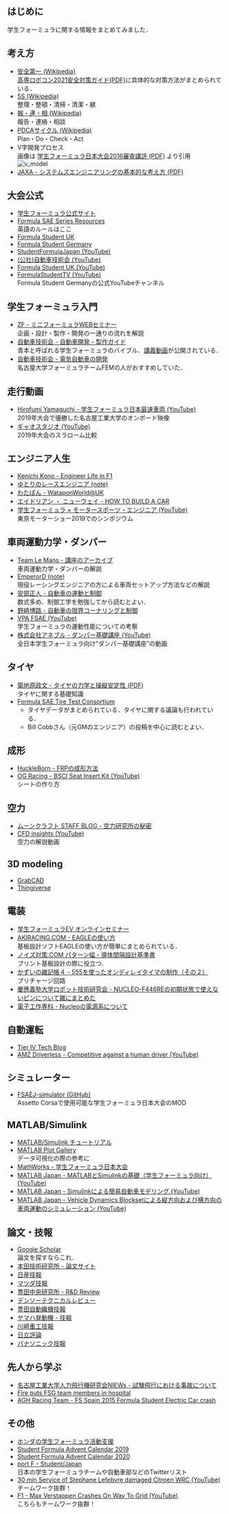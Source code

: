 ## はじめに
学生フォーミュラに関する情報をまとめてみました． 

## 考え方
- [安全第一 (Wikipedia)](https://ja.wikipedia.org/wiki/%E5%AE%89%E5%85%A8%E7%AC%AC%E4%B8%80)  
    [高専ロボコン2021安全対策ガイド(PDF)](https://official-robocon.com/robocon_wp/wordpress/wp-content/uploads/2021/04/%E3%80%90%E9%AB%98%E5%B0%82%E3%83%AD%E3%83%9B%E3%82%99%E3%82%B3%E3%83%B32021%E5%AE%89%E5%85%A8%E5%AF%BE%E7%AD%96%E3%82%AB%E3%82%99%E3%82%A4%E3%83%88%E3%82%99%E3%80%91%E7%99%BA%E8%A1%A8%E7%94%A8.pdf)に具体的な対策方法がまとめられている．
- [5S (Wikipedia)](https://ja.wikipedia.org/wiki/5S)  
    整理・整頓・清掃・清潔・躾
- [報・連・相 (Wikipedia)](https://ja.wikipedia.org/wiki/%E5%A0%B1%E3%83%BB%E9%80%A3%E3%83%BB%E7%9B%B8)  
    報告・連絡・相談
- [PDCAサイクル (Wikipedia)](https://ja.wikipedia.org/wiki/PDCA%E3%82%B5%E3%82%A4%E3%82%AF%E3%83%AB)  
    Plan・Do・Check・Act
- V字開発プロセス  
    画像は [学生フォーミュラ日本大会2016審査講評 (PDF)](https://www.jsae.or.jp/formula/jp/student_formula/14th_result/docu/SAE_2016_03.pdf) より引用  
    ![v_model](/img/v_model.PNG)
- [JAXA - システムズエンジニアリングの基本的な考え方 (PDF)](https://ssl.tksc.jaxa.jp/isasse01/kanren/BDB/BDB06007BSEkihon.pdf)

## 大会公式
- [学生フォーミュラ公式サイト](https://www.jsae.or.jp/formula/jp/)
- [Formula SAE Series Resources](https://www.fsaeonline.com/cdsweb/gen/DocumentResources.aspx)  
    英語のルールはここ
- [Formula Student UK](https://www.imeche.org/events/formula-student)  
- [Formula Student Germany](https://www.formulastudent.de/fsg/)  
- [StudentFormulaJapan (YouTube)](https://www.youtube.com/user/StudentFormulaJapan)  
- [(公社)自動車技術会 (YouTube)](https://www.youtube.com/c/%E5%85%AC%E7%A4%BE%E8%87%AA%E5%8B%95%E8%BB%8A%E6%8A%80%E8%A1%93%E4%BC%9A)  
- [Formula Student UK (YouTube)](https://www.youtube.com/user/fsimeche/featured)  
- [FormulaStudentTV (YouTube)](https://www.youtube.com/c/FormulaStudentTV/featured)  
    Formula Student Germanyの公式YouTubeチャンネル

## 学生フォーミュラ入門
- [ZF - ミニフォーミュラWEBセミナー](https://www.zf.com/japan/ja/motorsport_japan/mini_forumula_web_seminar/mini_formula_web_seminar.html)  
    企画・設計・製作・開発の一通りの流れを解説
- [自動車技術会 - 自動車開発・製作ガイド](https://tech.jsae.or.jp/hanbai/html/detail/j2008-31.html)  
    青本と呼ばれる学生フォーミュラのバイブル．[講義動画](https://www.jsae.or.jp/formula/jp/SFJ/digital.php)が公開されている．
- [自動車技術会 - 電気自動車の開発](https://tech.jsae.or.jp/hanbai/html/detail/j2015-32.html)  
    名古屋大学フォーミュラチームFEMの人がおすすめしていた．

## 走行動画
- [Hirofumi Yamaguchi - 学生フォーミュラ日本最速車両 (YouTube)](https://youtu.be/rmwHKfSambo)  
    2019年大会で優勝した名古屋工業大学のオンボード映像
- [ギャオスタジオ (YouTube)](https://www.youtube.com/channel/UCDhB4SqV0MZmGggtIpAgFSQ)  
    2019年大会のスラローム比較

## エンジニア人生
- [Kenichi Kono - Engineer Life in F1](https://www.f1engineer-jp.com/)
- [ゆとりのレースエンジニア (note)](https://note.com/h_theta)
- [わたぽん - WataponWorld@UK](http://watapon-f1.com/)  
- [エイドリアン ・ ニューウェイ - HOW TO BUILD A CAR](https://www.amazon.co.jp/dp/4779641608/ref=cm_sw_r_tw_dp_x_eveiFb4BNW2TQ)  
- [学生フォーミュラ × モータースポーツ・エンジニア (YouTube)](https://youtu.be/qIcz84KsosU)  
    東京モーターショー2019でのシンポジウム

## 車両運動力学・ダンパー
- [Team Le Mans - 講座のアーカイブ](http://a011w.broada.jp/cantalwaysget/)  
    車両運動力学・ダンパーの解説
- [EmperorD (note)](https://note.com/emperor_d)  
    現役レーシングエンジニアの方による車両セットアップ方法などの解説
- [安部正人 - 自動車の運動と制御](https://www.amazon.co.jp/dp/4501419202/ref=cm_sw_r_tw_dp_U_x_199REbJBJN2ZZ)  
    数式多め．制御工学を勉強してから読むとよい．
- [野崎博路 - 自動車の限界コーナリングと制御](https://www.amazon.co.jp/dp/4501419709/ref=cm_sw_r_tw_dp_U_x_q-9REbAHCP9ZQ)
- [VPA FSAE (YouTube)](https://www.youtube.com/channel/UCzL47WHtVIreRdS_dWyDMGw)  
    学生フォーミュラの運動性能についての考察
- [株式会社アネブル - ダンパー基礎講座 (YouTube)](https://youtu.be/_SQ6Xx3rTSE)  
    全日本学生フォーミュラ向け”ダンパー基礎講座”の動画

## タイヤ
- [築地原政文 - タイヤの力学と操縦安定性 (PDF)](https://www.jsae.or.jp/~dat1/mr/motor15/mr200238.pdf)  
    タイヤに関する基礎知識
- [Formula SAE Tire Test Consortium](http://www.fsaettc.org/)
    - タイヤデータがまとめられている．タイヤに関する議論も行われている．
    - Bill Cobbさん（元GMのエンジニア）の投稿を中心に読むとよい．

## 成形
- [HuckleBorn - FRPの成形方法](http://www.huckleborn.ne.jp/products/frp/howtofrp01.htm)
- [OG Racing - BSCI Seat Insert Kit (YouTube)](https://youtu.be/eRk9d9uiX14)  
    シートの作り方

## 空力
- [ムーンクラフト STAFF BLOG - 空力研究所の秘密](https://www.mooncraft.jp/blogstaff/aerodynamic/)
- [CFD insights (YouTube)](https://www.youtube.com/channel/UC7HbiTAeLdWyJ_6FYOwmTww)  
    空力の解説動画

## 3D modeling
- [GrabCAD](https://grabcad.com/library)
- [Thingiverse](https://www.thingiverse.com/)    

## 電装
- [学生フォーミュラEV オンラインセミナー](https://www.jsae.or.jp/form/?id=27)  
- [AKIRACING.COM - EAGLEの使い方](http://akiracing.com/2017/05/27/eagle_tutorial/)  
    基板設計ソフトEAGLEの使い方が簡単にまとめられている．
- [ノイズ対策.COM パターン幅・導体間隔設計基準書](https://www.noise-counterplan.com/article/14951064.html)  
    プリント基板設計の際に役立つ．
- [かずいの雑記帳４ - 555を使ったオンディレイタイマの制作（その２）](http://kazuikazui.dreamlog.jp/archives/52463320.html)  
    プリチャージ回路
- [慶應義塾大学ロボット技術研究会 - NUCLEO-F446REの初期状態で使えないピンについて雑にまとめた](https://keiorogiken.wordpress.com/2018/12/08/nucleo-f446re/)
- [電子工作専科 - Nucleoの電源系について](https://denshikousakusenka.jimdofree.com/%E9%96%8B%E7%99%BA%E7%92%B0%E5%A2%83%E6%A7%8B%E7%AF%89/stm32/nucleo%E3%81%AE%E9%9B%BB%E6%BA%90%E7%B3%BB/)

## 自動運転
- [Tier IV Tech Blog](https://tieriv.medium.com/)  
- [AMZ Driverless - Competitive against a human driver (YouTube)](https://youtu.be/aUQE5-6k6is)

## シミュレーター
- [FSAEJ-simulator (GitHub)](https://github.com/JSAE-ARCHIVES/FSAEJ-simulator)  
    Assetto Corsaで使用可能な学生フォーミュラ日本大会のMOD

## MATLAB/Simulink
- [MATLAB/Simulink チュートリアル](https://jp.mathworks.com/support/learn-with-matlab-tutorials.html)
- [MATLAB Plot Gallery](https://jp.mathworks.com/products/matlab/plot-gallery.html)  
    データ可視化の際の参考に
- [MathWorks - 学生フォーミュラ日本大会](https://jp.mathworks.com/academia/student-competitions/formula-sae.html)  
- [MATLAB Japan - MATLABとSimulinkの基礎（学生フォーミュラ向け）(YouTube)](https://youtu.be/XrMpZWW2gic)  
- [MATLAB Japan - Simulinkによる簡易自動車モデリング (YouTube)](https://youtu.be/kCpgea63xpY)
- [MATLAB Japan - Vehicle Dynamics Blocksetによる縦方向および横方向の車両運動のシミュレーション (YouTube)](https://youtu.be/iYpgjJR1C9w) 

## 論文・技報
- [Google Scholar](https://scholar.google.co.jp/)  
    論文を探すならこれ．
- [本田技術研究所 - 論文サイト](https://www.hondarandd.jp/?lang=jp)
- [日産技報](https://www.nissan-global.com/JP/TECHNICALREVIEW/)
- [マツダ技報](https://www.mazda.com/ja/innovation/technology/gihou/)
- [豊田中央研究所 - R&D Review](https://www.tytlabs.com/review/)
- [デンソーテクニカルレビュー](https://www.denso.com/jp/ja/business/innovation/review/)
- [豊田自動織機技報](https://www.toyota-shokki.co.jp/about_us/technical/library/)
- [ヤマハ発動機 - 技報](https://global.yamaha-motor.com/jp/design_technology/technical/)
- [川崎重工技報](https://www.khi.co.jp/rd/magazine/)
- [日立評論](https://www.hitachihyoron.com/jp/issue/index.html)
- [パナソニック技報](https://www.panasonic.com/jp/corporate/technology-design/ptj/new.html)

## 先人から学ぶ
- [名古屋工業大学人力飛行機研究会NIEWs - 試験飛行における事故について](http://blog.livedoor.jp/niews_nitech/archives/57302762.html)  
- [Fire puts FSG team members in hospital](https://www.racetechmag.com/2016/08/fire-fsg-team-members-hospital/)  
- [AGH Racing Team - FS Spain 2015 Formula Student Electric Car crash](https://youtu.be/cj85PD5A-hU)  

## その他
- [ホンダの学生フォーミュラ活動支援](https://www.honda.co.jp/philanthropy/support/f-sae.html)
- [Student Formula Advent Calendar 2019](https://adventar.org/calendars/4588)  
- [Student Formula Advent Calendar 2020](https://adventar.org/calendars/5465)  
- [port F - Student/Japan](https://twitter.com/i/lists/1085108431470583813?s=20)  
    日本の学生フォーミュラチームや自動車部などのTwitterリスト
- [30 min Service of Stephane Lefebvre damaged Citroen WRC (YouTube)](https://youtu.be/UKBnPnYh8iw)  
    チームワーク抜群！
- [F1 - Max Verstappen Crashes On Way To Grid (YouTube)](https://youtu.be/k-HpHDpeF8E)  
    こちらもチームワーク抜群！